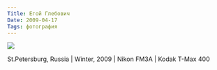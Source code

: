 ```yaml
---
Title: Егой Глебович
Date: 2009-04-17
Tags: фотография
---
```


<div class="text"><p><a href="http://www.flickr.com/photos/alexeypegov/3449917664/"><img src="http://farm4.static.flickr.com/3353/3449917664_e7f74103f8_o.jpg" /></a></p>
<p>St.Petersburg, Russia | Winter, 2009 | Nikon FM3A | Kodak T-Max 400</p></div>